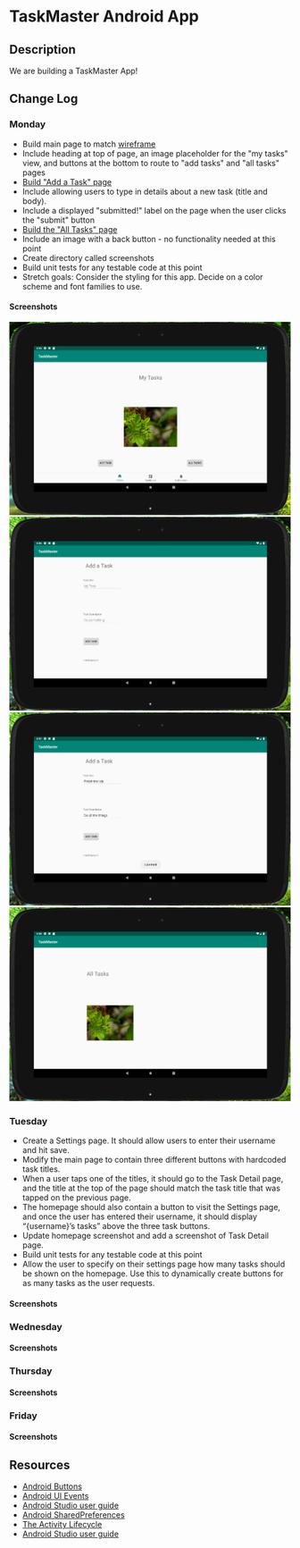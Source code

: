 # TaskMaster Android App

## Description
We are building a TaskMaster App!

## Change Log
### Monday
* Build main page to match [wireframe](https://codefellows.github.io/code-401-java-guide/curriculum/class-26/taskmaster_homepage.png)
* Include heading at top of page, an image placeholder for the "my tasks" view, and buttons at the bottom to route to "add tasks" and "all tasks" pages
* [Build "Add a Task" page](https://codefellows.github.io/code-401-java-guide/curriculum/class-26/taskmaster_add_task.png)
* Include allowing users to type in details about a new task (title and body).
* Include a displayed "submitted!" label on the page when the user clicks the "submit" button
* [Build the "All Tasks" page](https://codefellows.github.io/code-401-java-guide/curriculum/class-26/taskmaster_all_tasks.png)
* Include an image with a back button - no functionality needed at this point
* Create directory called screenshots
* Build unit tests for any testable code at this point
* Stretch goals: Consider the styling for this app. Decide on a color scheme and font families to use.
#### Screenshots
![Home page](screenshots/MondayHomePage.PNG)  
![Add Task page](screenshots/MondayAddTaskPage.PNG)  
![Add Task page with Toast](screenshots/MondayAddTaskPageWithToast.PNG)  
![All Tasks page](screenshots/MondayAllTasksPage.PNG)  

### Tuesday
* Create a Settings page. It should allow users to enter their username and hit save.
* Modify the main page to contain three different buttons with hardcoded task titles. 
* When a user taps one of the titles, it should go to the Task Detail page, and the title at the top of the page should match the task title that was tapped on the previous page.
* The homepage should also contain a button to visit the Settings page, and once the user has entered their username, it should display “{username}’s tasks” above the three task buttons.
* Update homepage screenshot and add a screenshot of Task Detail page.
* Build unit tests for any testable code at this point
* Allow the user to specify on their settings page how many tasks should be shown on the homepage. Use this to dynamically create buttons for as many tasks as the user requests.
#### Screenshots

### Wednesday
#### Screenshots

### Thursday
#### Screenshots

### Friday
#### Screenshots

## Resources 
* [Android Buttons](https://developer.android.com/guide/topics/ui/controls/button.html)
* [Android UI Events](https://developer.android.com/guide/topics/ui/ui-events.html)
* [Android Studio user guide](https://developer.android.com/studio/intro)
* [Android SharedPreferences](https://developer.android.com/training/data-storage/shared-preferences)
* [The Activity Lifecycle](https://developer.android.com/guide/components/activities/activity-lifecycle)
* [Android Studio user guide](https://developer.android.com/studio/intro)
